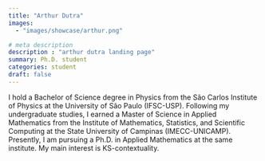 ```yaml
---
title: "Arthur Dutra"
images: 
  - "images/showcase/arthur.png"

# meta description
description : "arthur dutra landing page"
summary: Ph.D. student
categories: student
draft: false
---
```

I hold a Bachelor of Science degree in Physics from the São Carlos Institute of Physics at the University of São Paulo (IFSC-USP). Following my undergraduate studies, I earned a Master of Science in Applied Mathematics from the Institute of Mathematics, Statistics, and Scientific Computing at the State University of Campinas (IMECC-UNICAMP). Presently, I am pursuing a Ph.D. in Applied Mathematics at the same institute. My main interest is KS-contextuality.
